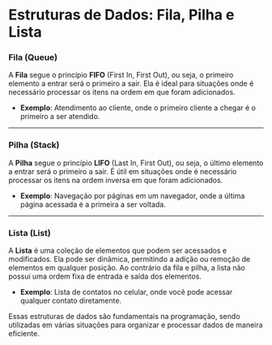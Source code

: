 # Estruturas de Dados: Fila, Pilha e Lista

### Fila (Queue)
A **Fila** segue o princípio **FIFO** (First In, First Out), ou seja, o primeiro elemento a entrar será o primeiro a sair. Ela é ideal para situações onde é necessário processar os itens na ordem em que foram adicionados. 

- **Exemplo**: Atendimento ao cliente, onde o primeiro cliente a chegar é o primeiro a ser atendido.

---

### Pilha (Stack)
A **Pilha** segue o princípio **LIFO** (Last In, First Out), ou seja, o último elemento a entrar será o primeiro a sair. É útil em situações onde é necessário processar os itens na ordem inversa em que foram adicionados.

- **Exemplo**: Navegação por páginas em um navegador, onde a última página acessada é a primeira a ser voltada.

---

### Lista (List)
A **Lista** é uma coleção de elementos que podem ser acessados e modificados. Ela pode ser dinâmica, permitindo a adição ou remoção de elementos em qualquer posição. Ao contrário da fila e pilha, a lista não possui uma ordem fixa de entrada e saída dos elementos.

- **Exemplo**: Lista de contatos no celular, onde você pode acessar qualquer contato diretamente.

Essas estruturas de dados são fundamentais na programação, sendo utilizadas em várias situações para organizar e processar dados de maneira eficiente.
